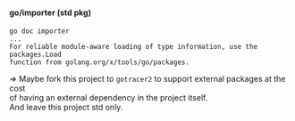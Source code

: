 #### go/importer (std pkg)

```
go doc importer
...
For reliable module-aware loading of type information, use the packages.Load
function from golang.org/x/tools/go/packages.
```

=> Maybe fork this project to `gotracer2` to support external packages at the cost \
of having an external dependency in the project itself.\
And leave this project std only.

